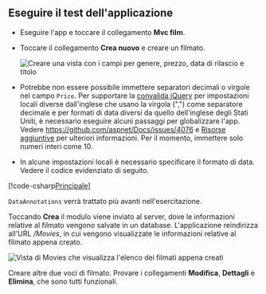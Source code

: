 
## <a name="test-the-app"></a>Eseguire il test dell'applicazione

* Eseguire l'app e toccare il collegamento **Mvc film**.
* Toccare il collegamento **Crea nuovo** e creare un filmato.

  ![Creare una vista con i campi per genere, prezzo, data di rilascio e titolo](../../tutorials/first-mvc-app/adding-model/_static/movies.png)

* Potrebbe non essere possibile immettere separatori decimali o virgole nel campo `Price`. Per supportare la [convalida jQuery](https://jqueryvalidation.org/) per impostazioni locali diverse dall'inglese che usano la virgola (",") come separatore decimale e per formati di data diversi da quello dell'inglese degli Stati Uniti, è necessario eseguire alcuni passaggi per globalizzare l'app. Vedere https://github.com/aspnet/Docs/issues/4076 e [Risorse aggiuntive](#additional-resources) per ulteriori informazioni. Per il momento, immettere solo numeri interi come 10.

<a name="displayformatdatelocal"></a>

* In alcune impostazioni locali è necessario specificare il formato di data. Vedere il codice evidenziato di seguito.

[!code-csharp[Principale](../../tutorials/first-mvc-app/start-mvc/sample/MvcMovie/Models/MovieDateFormat.cs?name=snippet_1&highlight=2,10)]

`DataAnnotations` verrà trattato più avanti nell'esercitazione.

Toccando **Crea** il modulo viene inviato al server, dove le informazioni relative al filmato vengono salvate in un database. L'applicazione reindirizza all'URL */Movies*, in cui vengono visualizzate le informazioni relative al filmato appena creato.

![Vista di Movies che visualizza l'elenco dei filmati appena creati](../../tutorials/first-mvc-app/adding-model/_static/h.png)

Creare altre due voci di filmato. Provare i collegamenti **Modifica**, **Dettagli** e **Elimina**, che sono tutti funzionali.
